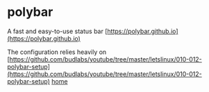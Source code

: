 # polybar

A fast and easy-to-use status bar [https://polybar.github.io](https://polybar.github.io)

The configuration relies heavily on [https://github.com/budlabs/youtube/tree/master/letslinux/010-012-polybar-setup](https://github.com/budlabs/youtube/tree/master/letslinux/010-012-polybar-setup) 
[home](../../README.md)
